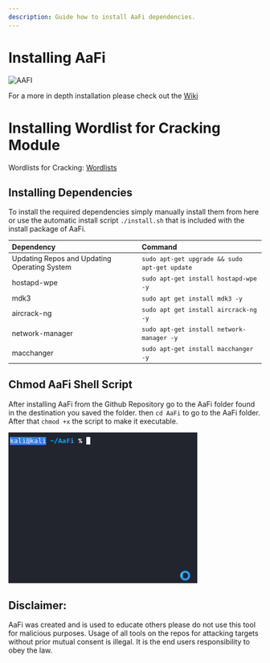 ```yaml
---
description: Guide how to install AaFi dependencies.
---
```


# Installing AaFi

![AAFI](https://user-images.githubusercontent.com/49574294/113787890-780fe080-9701-11eb-9af6-4813a7985928.png) 

For a more in depth installation please check out the [Wiki](https://docs.aafi.xyz)
# Installing Wordlist for Cracking Module 

Wordlists for Cracking: [Wordlists](https://www.mediafire.com/file/8kfjjpfbmbhb2ij/wordlist1.txt/file)

## Installing Dependencies

To install the required dependencies simply manually install them from here or use the automatic install script `./install.sh` that is included with the install package of AaFi.

| Dependency | Command |
| :--- | :--- |
| Updating Repos and Updating Operating System | `sudo apt-get upgrade && sudo apt-get update` |
| hostapd-wpe | `sudo apt-get install hostapd-wpe -y` |
| mdk3 | `sudo apt get install mdk3 -y` |
| aircrack-ng | `sudo apt get install aircrack-ng -y` |
| network-manager | `sudo apt-get install network-manager -y` |
| macchanger | `sudo apt-get install macchanger -y` |

## Chmod AaFi Shell Script

After installing AaFi from the Github Repository go to the AaFi folder found in the destination you saved the folder. then `cd AaFi` to go to the AaFi folder. After that `chmod +x` the script to make it executable.

![](.gitbook/assets/4oyxi9l7qr.gif)

## Disclaimer:

AaFi was created and is used to educate others please do not use this tool for malicious purposes. Usage of all tools on the repos for attacking targets without prior mutual consent is illegal. It is the end users responsibility to obey the law.

